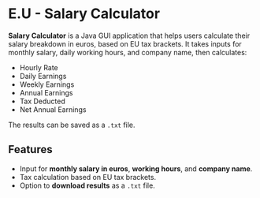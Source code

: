 # E.U - Salary Calculator

**Salary Calculator** is a Java GUI application that helps users calculate their salary breakdown in euros, based on EU tax brackets. It takes inputs for monthly salary, daily working hours, and company name, then calculates:

- Hourly Rate
- Daily Earnings
- Weekly Earnings
- Annual Earnings
- Tax Deducted
- Net Annual Earnings

The results can be saved as a `.txt` file.

## Features

- Input for **monthly salary in euros**, **working hours**, and **company name**.
- Tax calculation based on EU tax brackets.
- Option to **download results** as a `.txt` file.
